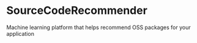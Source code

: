 # SourceCodeRecommender
Machine learning platform that helps recommend OSS packages for your application

